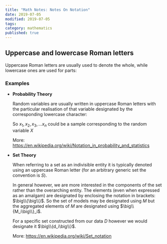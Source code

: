```yaml
---
title: "Math Notes: Notes On Notation"
date: 2019-07-05
modified: 2019-07-05
tags:
category: mathematics
published: true
---
```


## Uppercase and lowercase Roman letters

Uppercase Roman letters are usually used to denote the whole, while lowercase ones are used for parts:

### Examples

- **Probability Theory**

    Random variables are usually written in uppercase Roman letters with the particular realisation of that variable designated by the corresponding lowercase character:

    So $x_1, x_2, x_3, \ldots x_n$ could be a sample corresponding to the random variable $X$

    More: <https://en.wikipedia.org/wiki/Notation_in_probability_and_statistics>

- **Set Theory**

    When referring to a set as an indivisible entity it is typically denoted using an uppercase Roman letter (for an arbitrary generic set the convention is $S$).

    In general however, we are more interested in the components of the set rather than the overarching entity. The elements (even when expressed as an amalgam) are designated by enclosing the notation in brackets: $\big\\{\big\\}$. So the set of models may be designated using $M$ but the aggregated elements of $M$ are designated using $\big\\{M_i\big\\}_i$.

    For a specific set constructed from our data $D$ however we would designate it $\big\\{d_i\big\\}$.

    More: <https://en.wikipedia.org/wiki/Set_notation>

